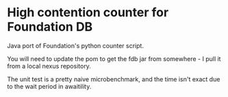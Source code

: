 High contention counter for Foundation DB
=================

Java port of Foundation's python counter script.

You will need to update the pom to get the fdb jar from somewhere - I pull it from a local nexus repository.

The unit test is a pretty naive microbenchmark, and the time isn't exact due to the wait period in awaitility.